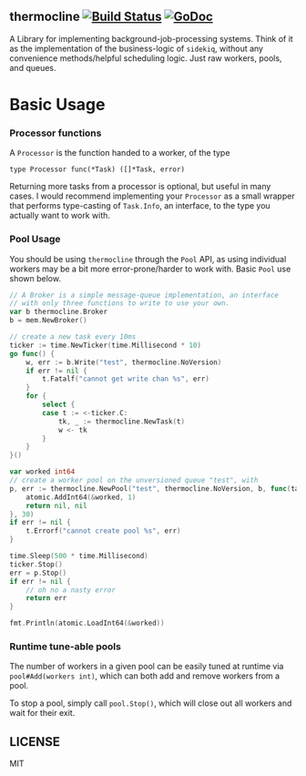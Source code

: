 thermocline [![Build Status](https://travis-ci.com/fortytw2/thermocline.svg?token=UxRGpS8yzyKfsTeFz1dM&branch=master)](https://travis-ci.com/fortytw2/thermocline) [![GoDoc](https://godoc.org/github.com/fortytw2/thermocline?status.svg)](http://godoc.org/github.com/fortytw2/thermocline)
------

A Library for implementing background-job-processing systems. Think of it as the implementation of the business-logic of `sidekiq`, without any convenience methods/helpful scheduling logic. Just raw workers, pools, and queues.


# Basic Usage

### Processor functions

A `Processor` is the function handed to a worker, of the type

```
type Processor func(*Task) ([]*Task, error)
```

Returning more tasks from a processor is optional, but useful in many cases. I would recommend implementing your `Processor` as a small wrapper that performs type-casting of `Task.Info`, an interface, to the type you actually want to work with.

### Pool Usage

You should be using `thermocline` through the `Pool` API, as using
individual workers may be a bit more error-prone/harder to work
with. Basic `Pool` use shown below.

```go
// A Broker is a simple message-queue implementation, an interface
// with only three functions to write to use your own.
var b thermocline.Broker
b = mem.NewBroker()

// create a new task every 10ms
ticker := time.NewTicker(time.Millisecond * 10)
go func() {
    w, err := b.Write("test", thermocline.NoVersion)
    if err != nil {
        t.Fatalf("cannot get write chan %s", err)
    }
    for {
        select {
        case t := <-ticker.C:
            tk, _ := thermocline.NewTask(t)
            w <- tk
        }
    }
}()

var worked int64
// create a worker pool on the unversioned queue "test", with
p, err := thermocline.NewPool("test", thermocline.NoVersion, b, func(task *thermocline.Task) ([]*thermocline.Task, error) {
    atomic.AddInt64(&worked, 1)
    return nil, nil
}, 30)
if err != nil {
    t.Errorf("cannot create pool %s", err)
}

time.Sleep(500 * time.Millisecond)
ticker.Stop()
err = p.Stop()
if err != nil {
    // oh no a nasty error
    return err
}

fmt.Println(atomic.LoadInt64(&worked))
```

### Runtime tune-able pools

The number of workers in a given pool can be easily tuned at runtime
via `pool#Add(workers int)`, which can both add and remove workers
from a pool.

To stop a pool, simply call `pool.Stop()`, which will close out all workers and wait for their exit.


LICENSE
------

MIT
